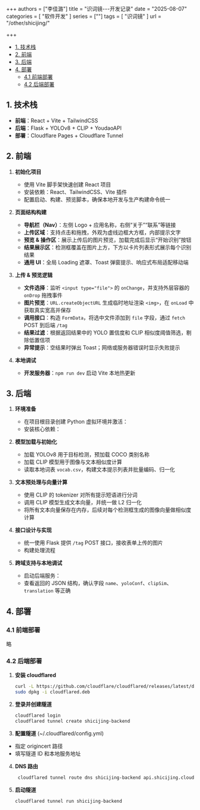 +++
authors = ["李佳潞"]
title = "识词镜---开发记录"
date = "2025-08-07"
categories = [
    "软件开发"
]
series = [""]
tags = [
    "识词镜"
]
url = "/other/shicijing/"

+++
- [1. 技术栈](#1-技术栈)
- [2. 前端](#2-前端)
- [3. 后端](#3-后端)
- [4. 部署](#4-部署)
  - [4.1 前端部署](#41-前端部署)
  - [4.2 后端部署](#42-后端部署)

## 1. 技术栈
- **前端**：React + Vite + TailwindCSS  
- **后端**：Flask + YOLOv8 + CLIP + YoudaoAPI  
- **部署**：Cloudflare Pages + Cloudflare Tunnel

## 2. 前端

1. **初始化项目**  
   - 使用 Vite 脚手架快速创建 React 项目
   - 安装依赖：React、TailwindCSS、Vite 插件  
   - 配置启动、构建、预览脚本，确保本地开发与生产构建命令统一  

2. **页面结构构建**  
   - **导航栏（Nav）**：左侧 Logo + 应用名称，右侧“关于”“联系”等链接  
   - **上传区域**：支持点击和拖拽，外观为虚线边框大方框，内部提示文字  
   - **预览 & 操作区**：展示上传后的图片预览，加载完成后显示“开始识别”按钮  
   - **结果展示区**：检测框覆盖在图片上方，下方以卡片列表形式展示每个识别结果  
   - **通用 UI**：全局 Loading 遮罩、Toast 弹窗提示、响应式布局适配移动端  

3. **上传 & 预览逻辑**  
   - **文件选择**：监听 `<input type="file">` 的 `onChange`，并支持外层容器的 `onDrop` 拖拽事件  
   - **图片预览**：`URL.createObjectURL` 生成临时地址渲染 `<img>`，在 `onLoad` 中获取真实宽高并保存  
   - **调用接口**：构造 `FormData`，将选中文件添加到 `file` 字段，通过 `fetch` POST 到后端 `/tag`  
   - **结果过滤**：根据返回结果中的 YOLO 置信度和 CLIP 相似度阈值筛选，剔除低置信项  
   - **异常提示**：空结果时弹出 Toast；网络或服务器错误时显示失败提示

4. **本地调试**  
   - **开发服务器**：`npm run dev` 启动 Vite 本地热更新  

## 3. 后端

1. **环境准备**  
   - 在项目根目录创建 Python 虚拟环境并激活：  
   - 安装核心依赖：  

2. **模型加载与初始化**  
   - 加载 YOLOv8 用于目标检测，预加载 COCO 类别名称  
   - 加载 CLIP 模型用于图像与文本相似度计算  
   - 读取本地词表 `vocab.csv`，构建文本提示列表并批量编码、归一化  

3. **文本预处理与向量计算**  
   - 使用 CLIP 的 tokenizer 对所有提示短语进行分词  
   - 调用 CLIP 模型生成文本向量，并统一做 L2 归一化  
   - 将所有文本向量保存在内存，后续对每个检测框生成的图像向量做相似度计算  

4. **接口设计与实现**  
   - 统一使用 Flask 提供 `/tag` POST 接口，接收表单上传的图片  
   - 构建处理流程  

5. **跨域支持与本地调试**  
   - 启动后端服务：  
   - 查看返回的 JSON 结构，确认字段 `name`、`yoloConf`、`clipSim`、`translation` 等正确  

## 4. 部署

### 4.1 前端部署
 略

### 4.2 后端部署
1. **安装 cloudflared**  
   ```bash
   curl -L https://github.com/cloudflare/cloudflared/releases/latest/download/cloudflared-linux-amd64.deb -o cloudflared.deb
   sudo dpkg -i cloudflared.deb
   ```

2. **登录并创建隧道**
   ```bash
   cloudflared login
   cloudflared tunnel create shicijing-backend
   ```
3. **配置隧道** (~/.cloudflared/config.yml)
- 指定 origincert 路径
- 填写隧道 ID 和本地服务地址

4. **DNS 路由**
   ```bash
    cloudflared tunnel route dns shicijing-backend api.shicijing.cloud
   ```
5. **启动隧道**
   ```bash
   cloudflared tunnel run shicijing-backend
   ```